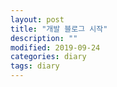 ```yaml
---
layout: post
title: "개발 블로그 시작"
description: ""
modified: 2019-09-24
categories: diary
tags: diary
---
```



